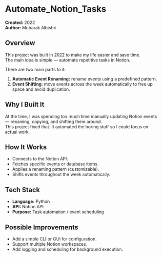 # Automate_Notion_Tasks

**Created:** 2022  
**Author:** Mubarak Albishri  

## Overview
This project was built in 2022 to make my life easier and save time.  
The main idea is simple — automate repetitive tasks in Notion.

There are two main parts to it:
1. **Automatic Event Renaming:** rename events using a predefined pattern.
2. **Event Shifting:** move events across the week automatically to free up space and avoid duplication.

## Why I Built It
At the time, I was spending too much time manually updating Notion events — renaming, copying, and shifting them around.  
This project fixed that. It automated the boring stuff so I could focus on actual work.

## How It Works
- Connects to the Notion API.
- Fetches specific events or database items.
- Applies a renaming pattern (customizable).
- Shifts events throughout the week automatically.

## Tech Stack
- **Language:** Python  
- **API:** Notion API  
- **Purpose:** Task automation / event scheduling

## Possible Improvements
- Add a simple CLI or GUI for configuration.  
- Support multiple Notion workspaces.  
- Add logging and scheduling for background execution.
